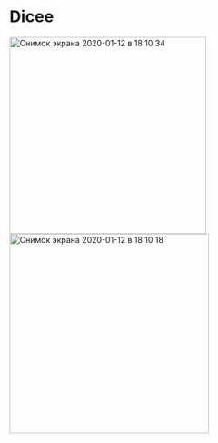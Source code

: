 # Dicee

<img width="346" alt="Снимок экрана 2020-01-12 в 18 10 34" src="https://user-images.githubusercontent.com/43841583/72220943-09c48880-3567-11ea-8997-8b5fa026339a.png"> <img width="351" alt="Снимок экрана 2020-01-12 в 18 10 18" src="https://user-images.githubusercontent.com/43841583/72220944-09c48880-3567-11ea-8309-365fbbd40fc0.png">
